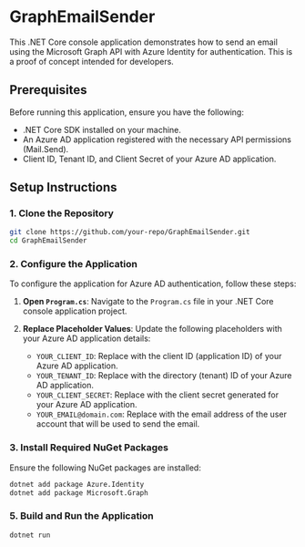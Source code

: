 # GraphEmailSender

This .NET Core console application demonstrates how to send an email using the Microsoft Graph API with Azure Identity for authentication. This is a proof of concept intended for developers.

## Prerequisites

Before running this application, ensure you have the following:

- .NET Core SDK installed on your machine.
- An Azure AD application registered with the necessary API permissions (Mail.Send).
- Client ID, Tenant ID, and Client Secret of your Azure AD application.

## Setup Instructions

### 1. Clone the Repository

```sh
git clone https://github.com/your-repo/GraphEmailSender.git
cd GraphEmailSender
```
### 2. Configure the Application

To configure the application for Azure AD authentication, follow these steps:

1. **Open `Program.cs`**: Navigate to the `Program.cs` file in your .NET Core console application project.

2. **Replace Placeholder Values**: Update the following placeholders with your Azure AD application details:
   - `YOUR_CLIENT_ID`: Replace with the client ID (application ID) of your Azure AD application.
   - `YOUR_TENANT_ID`: Replace with the directory (tenant) ID of your Azure AD application.
   - `YOUR_CLIENT_SECRET`: Replace with the client secret generated for your Azure AD application.
   - `YOUR_EMAIL@domain.com`: Replace with the email address of the user account that will be used to send the email.

### 3. Install Required NuGet Packages

Ensure the following NuGet packages are installed:

   ```sh
   dotnet add package Azure.Identity
   dotnet add package Microsoft.Graph
```

### 5. Build and Run the Application
```sh
dotnet run
```

